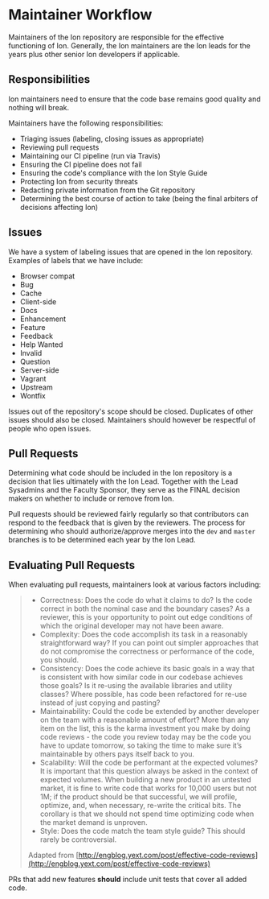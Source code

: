 # Maintainer Workflow

Maintainers of the Ion repository are responsible for the effective functioning of Ion.  Generally, the Ion maintainers are the Ion leads for the years plus other senior Ion developers if applicable.  

## Responsibilities

Ion maintainers need to ensure that the code base remains good quality and nothing will break.

Maintainers have the following responsibilities:

* Triaging issues \(labeling, closing issues as appropriate\)
* Reviewing pull requests
* Maintaining our CI pipeline \(run via Travis\)
* Ensuring the CI pipeline does not fail 
* Ensuring the code's compliance with the Ion Style Guide
* Protecting Ion from security threats
* Redacting private information from the Git repository
* Determining the best course of action to take \(being the final arbiters of decisions affecting Ion\)

## Issues

We have a system of labeling issues that are opened in the Ion repository.  Examples of labels that we have include:

* Browser compat
* Bug
* Cache
* Client-side
* Docs
* Enhancement
* Feature
* Feedback
* Help Wanted
* Invalid
* Question
* Server-side
* Vagrant
* Upstream
* Wontfix

Issues out of the repository's scope should be closed.  Duplicates of other issues should also be closed.  Maintainers should however be respectful of people who open issues.

## Pull Requests

Determining what code should be included in the Ion repository is a decision that lies ultimately with the Ion Lead.  Together with the Lead Sysadmins and the Faculty Sponsor, they serve as the FINAL decision makers on whether to include or remove from Ion.

Pull requests should be reviewed fairly regularly so that contributors can respond to the feedback that is given by the reviewers.  The process for determining who should authorize/approve merges into the `dev` and `master` branches is to be determined each year by the Ion Lead.

## Evaluating Pull Requests

When evaluating pull requests, maintainers look at various factors including:

> * Correctness: Does the code do what it claims to do? Is the code correct in both the nominal case and the boundary cases? As a reviewer, this is your opportunity to point out edge conditions of which the original developer may not have been aware.
> * Complexity: Does the code accomplish its task in a reasonably straightforward way? If you can point out simpler approaches that do not compromise the correctness or performance of the code, you should.
> * Consistency: Does the code achieve its basic goals in a way that is consistent with how similar code in our codebase achieves those goals? Is it re-using the available libraries and utility classes? Where possible, has code been refactored for re-use instead of just copying and pasting?
> * Maintainability: Could the code be extended by another developer on the team with a reasonable amount of effort? More than any item on the list, this is the karma investment you make by doing code reviews - the code you review today may be the code you have to update tomorrow, so taking the time to make sure it’s maintainable by others pays itself back to you.
> * Scalability: Will the code be performant at the expected volumes? It is important that this question always be asked in the context of expected volumes. When building a new product in an untested market, it is fine to write code that works for 10,000 users but not 1M; if the product should be that successful, we will profile, optimize, and, when necessary, re-write the critical bits. The corollary is that we should not spend time optimizing code when the market demand is unproven.
> * Style: Does the code match the team style guide? This should rarely be controversial.
>
> Adapted from [http://engblog.yext.com/post/effective-code-reviews](http://engblog.yext.com/post/effective-code-reviews)

PRs that add new features **should** include unit tests that cover all added code.



 

